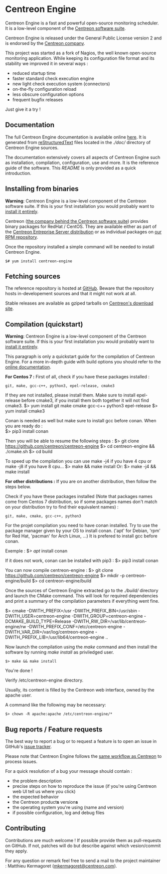# Centreon Engine #

Centreon Engine is a fast and powerful open-source monitoring scheduler.
It is a low-level component of the [Centreon software suite](https://www.centreon.com).

Centreon Engine is released under the General Public License version 2
and is endorsed by the [Centreon company](https://www.centreon.com).

This project was started as a fork of Nagios, the well known open-source
monitoring application. While keeping its configuration file format and
its stability we improved it in several ways :

  - reduced startup time
  - faster standard check execution engine
  - new light check execution system (connectors)
  - on-the-fly configuration reload
  - less obscure configuration options
  - frequent bugfix releases

Just give it a try !


## Documentation ##

The full Centreon Engine documentation is available online
[here](http://documentation.centreon.com/docs/centreon-engine/en/). It
is generated from [reStructuredText](http://docutils.sourceforge.net/rst.html) files located in the *./doc/* directory of
Centreon Engine sources.

The documentation extensively covers all aspects of Centreon Engine such
as installation, compilation, configuration, use and more. It is the
reference guide of the software. This *README* is only provided as a
quick introduction.


## Installing from binaries ##

**Warning**: Centreon Engine is a low-level component of the Centreon
software suite. If this is your first installation you would probably
want to [install it entirely](https://documentation.centreon.com/docs/centreon/en/2.6.x/installation/index.html).

Centreon ([the company behind the Centreon software suite](http://www.centreon.com))
provides binary packages for RedHat / CentOS. They are available either
as part of the [Centreon Entreprise Server distribution](https://www.centreon.com/en/products/centreon-enterprise-server/)
or as individual packages on [our RPM repository](https://documentation.centreon.com/docs/centreon/en/2.6.x/installation/from_packages.html).

Once the repository installed a simple command will be needed to install
Centreon Engine.

    $# yum install centreon-engine


## Fetching sources ##

The reference repository is hosted at [GitHub](https://github.com/centreon/centreon-engine).
Beware that the repository hosts in-developement sources and that it
might not work at all.

Stable releases are available as gziped tarballs on [Centreon's download site](https://download.centreon.com).


## Compilation (quickstart) ##

**Warning**: Centreon Engine is a low-level component of the Centreon
software suite. If this is your first installation you would probably
want to [install it entirely](https://documentation.centreon.com/docs/centreon/en/2.6.x/installation/index.html).

This paragraph is only a quickstart guide for the compilation of
Centreon Engine. For a more in-depth guide with build options you should
refer to the [online documentation](https://documentation.centreon.com/docs/centreon-engine/en/latest/installation/index.html#using-sources).

**For Centos 7 :**
First of all, check if you have these packages installed :

    git, make, gcc-c++, python3, epel-release, cmake3

If they are not installed, please install them. Make sure to install epel-release before cmake3, if you install them both together it will not find cmake3.
    $> yum install git make cmake gcc-c++ python3 epel-release
    $> yum install cmake3

Conan is needed as well but make sure to install gcc before conan.
When you are ready do :  
    $> pip3 install conan  

Then you will be able to resume the following steps :
    $> git clone https://github.com/centreon/centreon-engine
    $> cd centreon-engine && ./cmake.sh
    $> cd build

To speed up the compilation you can use make -j4 if you have 4 cpu or make -j8 if you have 8 cpu...
    $> make && make install
   Or:
    $> make -j4 && make install

**For other distributions :**
If you are on another distribution, then follow the steps below.

Check if you have these packages installed (Note that packages names come from Centos 7 distribution, so if some packages names don't match on your distribution try to find their equivalent names) :

    git, make, cmake, gcc-c++, python3

For the projet compilation you need to have conan installed. Try to use the package manager given by your OS to install conan. ('apt' for Debian, 'rpm' for Red Hat, 'pacman' for Arch Linux, ...) It is prefered to install gcc before conan.

Exemple :
    $> _apt_  install conan

If it does not work, conan can be installed with pip3 :
    $> pip3 install conan

You can now compile centreon-engine :
    $> git clone https://github.com/centreon/centreon-engine
    $> mkdir -p centreon-engine/build
    $> cd centreon-engine/build

Once the sources of Centreon Engine extracted go to the *./build/* directory and launch the CMake command.
This will look for required dependencies and print a summary of the compilation parameters if everything went fine.

   $> cmake -DWITH_PREFIX=/usr -DWITH_PREFIX_BIN=/usr/sbin -DWITH_USER=centreon-engine -DWITH_GROUP=centreon-engine -DCMAKE_BUILD_TYPE=Release -DWITH_RW_DIR=/var/lib/centreon-engine/rw -DWITH_PREFIX_CONF=/etc/centreon-engine -DWITH_VAR_DIR=/var/log/centreon-engine -DWITH_PREFIX_LIB=/usr/lib64/centreon-engine ..

Now launch the compilation using the *make* command and then install the software by running *make install* as priviledged user.

    $> make && make install


You're done !

Verify /etc/centreon-engine directory.

Usually, its content is filled by the Centreon web interface, owned by the apache user.

A command like the following may be necessary:

    $> chown -R apache:apache /etc/centreon-engine/*


## Bug reports / Feature requests ##

The best way to report a bug or to request a feature is to open an issue
in GitHub's [issue tracker](https://github.com/centreon/centreon-engine/issues/).

Please note that Centreon Engine follows the
[same workflow as Centreon](https://github.com/centreon/centreon/blob/master/project/issues.md)
to process issues.

For a quick resolution of a bug your message should contain :

* the problem description
* precise steps on how to reproduce the issue (if you're using Centreon
  web UI tell us where you click)
* the expected behavior
* the Centreon product**s** version**s**
* the operating system you're using (name and version)
* if possible configuration, log and debug files


## Contributing ##

Contributions are much welcome ! If possible provide them as
pull-requests on GitHub. If not, patches will do but describe against
which vesion/commit they apply.

For any question or remark feel free to send a mail to the project
maintainer : Matthieu Kermagoret (mkermagoret@centreon.com).
